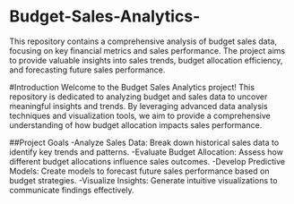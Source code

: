 # Budget-Sales-Analytics-
This repository contains a comprehensive analysis of budget sales data, focusing on key financial metrics and sales performance. The project aims to provide valuable insights into sales trends, budget allocation efficiency, and forecasting future sales performance.

#Introduction
Welcome to the Budget Sales Analytics project! This repository is dedicated to analyzing budget and sales data to uncover meaningful insights and trends. By leveraging advanced data analysis techniques and visualization tools, we aim to provide a comprehensive understanding of how budget allocation impacts sales performance.


##Project Goals
-Analyze Sales Data: Break down historical sales data to identify key trends and patterns.
-Evaluate Budget Allocation: Assess how different budget allocations influence sales outcomes.
-Develop Predictive Models: Create models to forecast future sales performance based on budget strategies.
-Visualize Insights: Generate intuitive visualizations to communicate findings effectively.
